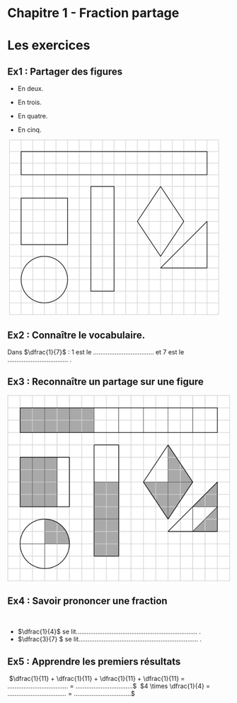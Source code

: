 # Chapitre 1 - Fraction partage
# Les exercices

## Ex1 : Partager des figures

* En deux.

* En trois.

* En quatre.

* En cinq.

​
![part1](https://raw.githubusercontent.com/homeostasie/2022-2023_artic/master/6eme/6x1-fraction-partage/6x1-exo1.png)

## Ex2 : Connaître le vocabulaire. 

Dans $\dfrac{1}{7}$ : 1 est le .................................. et 7 est  le .................................. .

## Ex3 : Reconnaître un partage sur une figure

![part1](https://raw.githubusercontent.com/homeostasie/2022-2023_artic/master/6eme/6x1-fraction-partage/6x1-exo2.png)


## Ex4 : Savoir prononcer une fraction
​
* $\dfrac{1}{4}$ se lit ​.................................................................... .
​
* $\dfrac{3}{7} $ se lit ​................................................................... .​
## Ex5 : Apprendre les premiers résultats
​
$\dfrac{1}{11} + \dfrac{1}{11} + \dfrac{1}{11} + \dfrac{1}{11} = .................................. = ................................$
​
$4 \times \dfrac{1}{4} = .................................​ = ................................$
